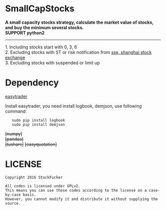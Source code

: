 SmallCapStocks
==========
**A small capacity stocks strategy, calculate the market value of stocks, and buy the minimum several stocks.**                 
**SUPPORT python2**
_________________
    
1\. Including stocks start with 0, 3, 6           
2\. Excluding stocks with ST or risk notification from [sse, shanghai stock exchange](http://www.sse.com.cn/disclosure/listedinfo/riskplate/list/)                   
3\. Excluding stocks with suspended or limit up                      
       
       
Dependency
===============
[easytrader](https://github.com/shidenggui/easytrader)         

Install easytrader, you need install logbook, demjson, use following command:         
       
       sudo pip install logbook         
       sudo pip install demjson
      
<del>[numpy]</del>      
<del>[pandas]</del>         
<del>[tushare]</del>
<del>[easyquotation]</del>       
                
        
LICENSE       
============
    Copyright 2016 StockFucker            
    
    All codes is licensed under GPLv2.             
    This means you can use those codes according to the license on a case-by-case basis.         
    However, you cannot modify it and distribute it without supplying the source.                
